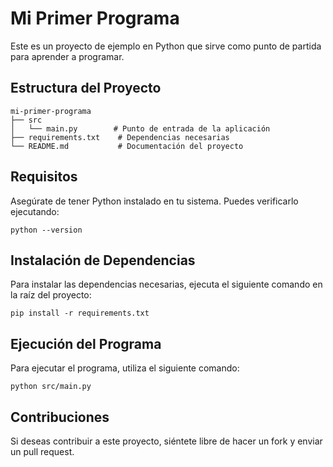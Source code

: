 # Mi Primer Programa

Este es un proyecto de ejemplo en Python que sirve como punto de partida para aprender a programar.

## Estructura del Proyecto

```
mi-primer-programa
├── src
│   └── main.py        # Punto de entrada de la aplicación
├── requirements.txt    # Dependencias necesarias
└── README.md           # Documentación del proyecto
```

## Requisitos

Asegúrate de tener Python instalado en tu sistema. Puedes verificarlo ejecutando:

```
python --version
```

## Instalación de Dependencias

Para instalar las dependencias necesarias, ejecuta el siguiente comando en la raíz del proyecto:

```
pip install -r requirements.txt
```

## Ejecución del Programa

Para ejecutar el programa, utiliza el siguiente comando:

```
python src/main.py
```

## Contribuciones

Si deseas contribuir a este proyecto, siéntete libre de hacer un fork y enviar un pull request.